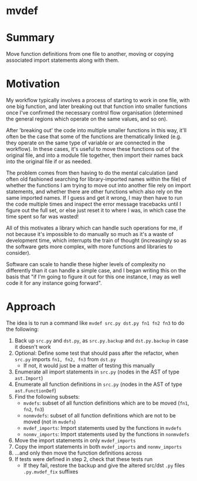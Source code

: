 # mvdef

# Summary

Move function definitions from one file to another, moving or copying
associated import statements along with them.

# Motivation

My workflow typically involves a process of starting to work in one file,
with one big function, and later breaking out that function into smaller functions
once I've confirmed the necessary control flow organisation (determined the
general regions which operate on the same values, and so on).

After 'breaking out' the code into multiple smaller functions in this way,
it'll often be the case that some of the functions are thematically linked
(e.g. they operate on the same type of variable or are connected in the workflow).
In these cases, it's useful to move these functions out of the original file,
and into a module file together, then import their names back into the original file
if or as needed.

The problem comes from then having to do the mental calculation (and often old
fashioned searching for library-imported names within the file) of whether the
functions I am trying to move out into another file rely on import statements,
and whether there are other functions which also rely on the same imported names.
If I guess and get it wrong, I may then have to run the code multiple times and
inspect the error message tracebacks until I figure out the full set, or else
just reset it to where I was, in which case the time spent so far was wasted!

All of this motivates a library which can handle such operations for me, if not
because it's impossible to do manually so much as it's a waste of development time,
which interrupts the train of thought (increasingly so as the software gets more
complex, with more functions and libraries to consider).

Software can scale to handle these higher levels of complexity no differently than
it can handle a simple case, and I began writing this on the basis that "if I'm going
to figure it out for this one instance, I may as well code it for any instance going
forward".

# Approach

The idea is to run a command like `mvdef src.py dst.py fn1 fn2 fn3` to do the following:

1) Back up `src.py` and `dst.py`, as `src.py.backup` and `dst.py.backup` in case it doesn't work
2) Optional: Define some test that should pass after the refactor, when `src.py` imports `fn1, fn2, fn3` from `dst.py`
   - If not, it would just be a matter of testing this manually
3) Enumerate all import statements in `src.py` (nodes in the AST of type `ast.Import`)
4) Enumerate all function definitions in `src.py` (nodes in the AST of type `ast.FunctionDef`)
5) Find the following subsets:
   - `mvdefs`: subset of all function definitions which are to be moved (`fn1`, `fn2`, `fn3`)
   - `nonmvdefs`: subset of all function definitions which are not to be moved (not in `mvdefs`)
   - `mvdef_imports`: Import statements used by the functions in `mvdefs`
   - `nonmv_imports`: Import statements used by the functions in `nonmvdefs`
6) Move the import statements in only `mvdef_imports`
7) Copy the import statements in both `mvdef_imports` and `nonmv_imports`
8) ...and only then move the function definitions across
9) If tests were defined in step 2, check that these tests run
   - If they fail, restore the backup and give the altered src/dst `.py` files `.py.mvdef_fix` suffixes
